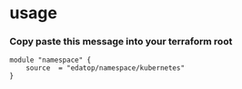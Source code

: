 
# usage
### Copy paste this message into your terraform root

```
module "namespace" {
    source  = "edatop/namespace/kubernetes"
}
```
